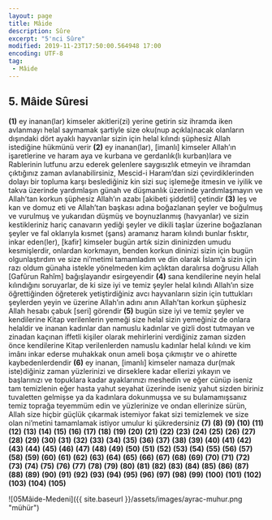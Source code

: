 ```yaml
---
layout: page
title: Mâide
description: Sûre
excerpt: "5'nci Sûre"
modified: 2019-11-23T17:50:00.564948 17:00
encoding: UTF-8
tag: 
 - Mâide
---
```


## 5. Mâide Sûresi

**(1)** ey inanan(lar) kimseler akitleri(zi) yerine getirin siz ihramda iken avlanmayı helal saymamak şartiyle size oku(nup açıkla)nacak olanların dışındaki dört ayaklı hayvanlar sizin için helal kılındı şüphesiz Allah istediğine hükmünü verir 
**(2)** ey inanan(lar), [imanlı] kimseler Allah’ın işaretlerine ve haram aya ve kurbana ve gerdanlık(lı kurban)lara ve Rablerinin lutfunu arzu ederek gelenlere saygısızlık etmeyin ve ihramdan çıktığınız zaman avlanabilirsiniz, Mescid-i Haram’dan sizi çevirdiklerinden dolayı bir topluma karşı beslediğiniz kin sizi suç işlemeğe itmesin ve iyilik ve takva üzerinde yardımlaşın günah ve düşmanlık üzerinde yardımlaşmayın ve Allah’tan korkun şüphesiz Allah’ın azabı [akibeti şiddetli] çetindir
**(3)** leş ve kan ve domuz eti ve Allah’tan başkası adına boğazlanan şeyler ve boğulmuş ve vurulmuş ve yukarıdan düşmüş ve boynuzlanmış (havyanlar) ve sizin kestikleriniz hariç canavarın yediği şeyler ve dikili taşlar üzerine boğazlanan şeyler ve fal oklarıyla kısmet (şans) aramanız haram kılındı bunlar fısktır, inkar eden(ler), [kafir] kimseler bugün artık sizin dininizden umudu kesmişlerdir, onlardan korkmayın, benden korkun dininizi sizin için bugün olgunlaştırdım ve size ni’metimi tamamladım ve din olarak İslam’a sizin için razı oldum günaha istekle yönelmeden kim açlıktan daralırsa doğrusu Allah [Gafûrun Rahîm] bağışlayandır esirgeyendir
**(4)** sana kendilerine neyin helal kılındığını soruyarlar, de ki size iyi ve temiz şeyler helal kılındı Allah’ın size öğrettiğinden öğreterek yetiştirdiğiniz avcı hayvanların sizin için tuttukları şeylerden yeyin ve üzerine Allah’ın adını anın Allah’tan korkun şüphesiz Allah hesabı çabuk [seri] görendir
**(5)** bugün size iyi ve temiz şeyler ve kendilerine Kitap verilenlerin yemeği size helal sizin yemeğiniz de onlara helaldir ve inanan kadınlar dan namuslu kadınlar ve gizli dost tutmayan ve zinadan kaçınan iffetli kişiler olarak mehirlerini verdiğiniz zaman sizden önce kendilerine Kitap verilenlerden namuslu kadınlar helal kılındı ve kim imânı inkar ederse muhakkak onun ameli boşa çıkmıştır ve o ahirette kaybedenlerdendir
**(6)** ey inanan, [imanlı] kimseler namaza dur(mak iste)diğiniz zaman yüzlerinizi ve dirseklere kadar ellerizi yıkayın ve başlarınızı ve topuklara kadar ayaklarınızı meshedin ve eğer cünüp iseniz tam temizlenin eğer hasta yahut seyahat üzerinde iseniz yahut sizden biriniz tuvaletten gelmişse ya da kadınlara dokunmuşsa ve su bulamamışsanız temiz toprağa teyemmüm edin ve yüzlerinize ve ondan ellerinize sürün, Allah size hiçbir güçlük çıkarmak istemiyor fakat sizi temizlemek ve size olan ni’metini tamamlamak istiyor umulur ki şükredersiniz
**(7)** 
**(8)** 
**(9)** 
**(10)** 
**(11)** 
**(12)** 
**(13)** 
**(14)** 
**(15)** 
**(16)** 
**(17)** 
**(18)** 
**(19)** 
**(20)** 
**(21)** 
**(22)** 
**(23)** 
**(24)** 
**(25)** 
**(26)** 
**(27)** 
**(28)** 
**(29)** 
**(30)** 
**(31)** 
**(32)** 
**(33)** 
**(34)** 
**(35)** 
**(36)** 
**(37)** 
**(38)** 
**(39)** 
**(40)** 
**(41)** 
**(42)** 
**(43)** 
**(44)** 
**(45)** 
**(46)** 
**(47)** 
**(48)** 
**(49)** 
**(50)** 
**(51)** 
**(52)** 
**(53)** 
**(54)** 
**(55)** 
**(56)** 
**(57)** 
**(58)** 
**(59)** 
**(60)** 
**(61)** 
**(62)** 
**(63)** 
**(64)** 
**(65)** 
**(66)** 
**(67)** 
**(68)** 
**(69)** 
**(70)** 
**(71)** 
**(72)** 
**(73)** 
**(74)** 
**(75)** 
**(76)** 
**(77)** 
**(78)** 
**(79)** 
**(80)** 
**(81)** 
**(82)** 
**(83)** 
**(84)** 
**(85)** 
**(86)** 
**(87)** 
**(88)** 
**(89)** 
**(90)** 
**(91)**
**(92)** 
**(93)** 
**(94)** 
**(95)** 
**(96)** 
**(97)** 
**(98)** 
**(99)** 
**(100)** 
**(101)** 
**(102)** 
**(103)** 
**(104)** 
**(105)** 

![05Mâide-Medeni]({{ site.baseurl }}/assets/images/ayrac-muhur.png "mühür")
